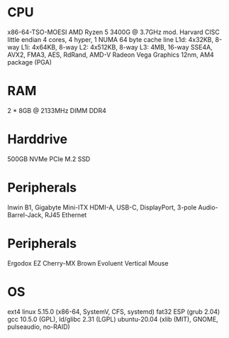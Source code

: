 # CPU
x86-64-TSO-MOESI AMD Ryzen 5 3400G @ 3.7GHz
mod. Harvard CISC little endian
4 cores, 4 hyper, 1 NUMA
64 byte cache line
L1d: 4x32KB, 8-way
L1i: 4x64KB, 8-way
L2: 4x512KB, 8-way
L3: 4MB, 16-way
SSE4A, AVX2, FMA3, AES, RdRand, AMD-V
Radeon Vega Graphics
12nm, AM4 package (PGA)
# RAM
2 * 8GB @ 2133MHz DIMM DDR4
# Harddrive
500GB NVMe PCIe M.2 SSD
# Peripherals
Inwin B1, Gigabyte Mini-ITX
HDMI-A, USB-C, DisplayPort, 3-pole Audio-Barrel-Jack, RJ45 Ethernet
# Peripherals
Ergodox EZ Cherry-MX Brown
Evoluent Vertical Mouse
# OS
ext4 linux 5.15.0 (x86-64, SystemV, CFS, systemd)
fat32 ESP (grub 2.04)
gcc 10.5.0 (GPL), ld/glibc 2.31 (LGPL)
ubuntu-20.04 (xlib (MIT), GNOME, pulseaudio, no-RAID)
